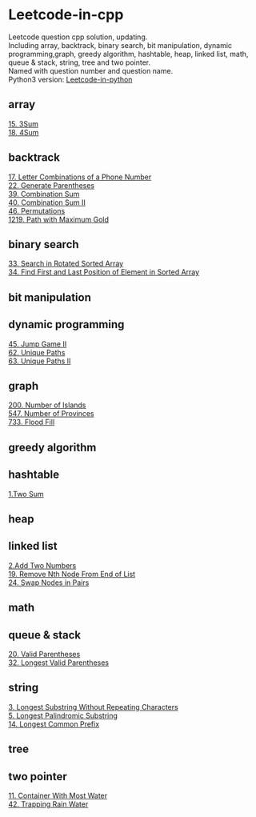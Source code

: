 # Leetcode-in-cpp
Leetcode question cpp solution, updating.  
Including array, backtrack, binary search, bit manipulation, dynamic programming,graph, greedy algorithm, hashtable, heap, linked list, math, queue & stack, string, tree and two pointer.  
Named with question number and question name.  
Python3 version: [Leetcode-in-python](https://github.com/JinLexuan/Leetcode-in-python)     

## array
[15. 3Sum](https://github.com/JinLexuan/Leetcode-in-cpp/blob/main/array/0015%203Sum.md)  
[18. 4Sum](https://github.com/JinLexuan/Leetcode-in-cpp/blob/main/array/0018%204Sum.md)  

## backtrack
[17. Letter Combinations of a Phone Number](https://github.com/JinLexuan/Leetcode-in-cpp/blob/main/backtrack/0017%20Letter%20Combinations%20of%20a%20Phone%20Number.md)  
[22. Generate Parentheses](https://github.com/JinLexuan/Leetcode-in-cpp/blob/main/backtrack/0022%20Generate%20Parentheses.md)  
[39. Combination Sum](https://github.com/JinLexuan/Leetcode-in-cpp/blob/main/backtrack/0039%20Combination%20Sum.md)  
[40. Combination Sum II](https://github.com/JinLexuan/Leetcode-in-cpp/blob/main/backtrack/0040%20Combination%20Sum%20II.md)  
[46. Permutations](https://github.com/JinLexuan/Leetcode-in-cpp/blob/main/backtrack/0046%20Permutations.md)  
[1219. Path with Maximum Gold](https://github.com/JinLexuan/Leetcode-in-cpp/blob/main/backtrack/1219%20Path%20with%20Maximum%20Gold.md)  

## binary search
[33. Search in Rotated Sorted Array](https://github.com/JinLexuan/Leetcode-in-cpp/blob/main/binary%20search/0033%20Search%20in%20Rotated%20Sorted%20Array.md)  
[34. Find First and Last Position of Element in Sorted Array](https://github.com/JinLexuan/Leetcode-in-cpp/blob/main/binary%20search/0034%20Find%20First%20and%20Last%20Position%20of%20Element%20in%20Sorted%20Array.md)  

## bit manipulation

## dynamic programming
[45. Jump Game II](https://github.com/JinLexuan/Leetcode-in-cpp/blob/main/dynamic%20programming/0045%20Jump%20Game%20II.md)  
[62. Unique Paths](https://github.com/JinLexuan/Leetcode-in-cpp/blob/main/dynamic%20programming/0062%20Unique%20Paths.md)  
[63. Unique Paths II](https://github.com/JinLexuan/Leetcode-in-cpp/blob/main/dynamic%20programming/0063%20Unique%20Paths%20II.md)  

## graph
[200. Number of Islands](https://github.com/JinLexuan/Leetcode-in-cpp/blob/main/graph/0200%20Number%20of%20Islands.md)  
[547. Number of Provinces](https://github.com/JinLexuan/Leetcode-in-cpp/blob/main/graph/0547%20Number%20of%20Provinces.md)  
[733. Flood Fill](https://github.com/JinLexuan/Leetcode-in-cpp/blob/main/graph/0733%20Flood%20Fill.md)  

## greedy algorithm

## hashtable
[1.Two Sum](https://github.com/JinLexuan/Leetcode-in-cpp/blob/main/hashtable/0001%20Two%20Sum.md)  

## heap

## linked list
[2.Add Two Numbers](https://github.com/JinLexuan/Leetcode-in-cpp/blob/main/linked%20list/0002%20Add%20Two%20Numbers.md)  
[19. Remove Nth Node From End of List](https://github.com/JinLexuan/Leetcode-in-cpp/blob/main/linked%20list/0019%20Remove%20Nth%20Node%20From%20End%20of%20List.md)  
[24. Swap Nodes in Pairs](https://github.com/JinLexuan/Leetcode-in-cpp/blob/main/linked%20list/0024%20Swap%20Nodes%20in%20Pairs.md)  

## math

## queue & stack
[20. Valid Parentheses](https://github.com/JinLexuan/Leetcode-in-cpp/blob/main/queue%20%26%20stack/0020%20Valid%20Parentheses.md)  
[32. Longest Valid Parentheses](https://github.com/JinLexuan/Leetcode-in-cpp/blob/main/queue%20%26%20stack/0032%20Longest%20Valid%20Parentheses.md)  

## string
[3. Longest Substring Without Repeating Characters](https://github.com/JinLexuan/Leetcode-in-cpp/blob/main/string/0003%20Longest%20Substring%20Without%20Repeating%20Characters%20.md)  
[5. Longest Palindromic Substring](https://github.com/JinLexuan/Leetcode-in-cpp/blob/main/string/0005%20Longest%20Palindromic%20Substring.md#5-longest-palindromic-substring)  
[14. Longest Common Prefix](https://github.com/JinLexuan/Leetcode-in-cpp/blob/main/string/0014%20Longest%20Common%20Prefix.md)  

## tree

## two pointer
[11. Container With Most Water](https://github.com/JinLexuan/Leetcode-in-cpp/blob/main/two%20pointers/0011%20Container%20With%20Most%20Water.md)  
[42. Trapping Rain Water](https://github.com/JinLexuan/Leetcode-in-cpp/blob/main/two%20pointers/0042%20Trapping%20Rain%20Water.md)  

